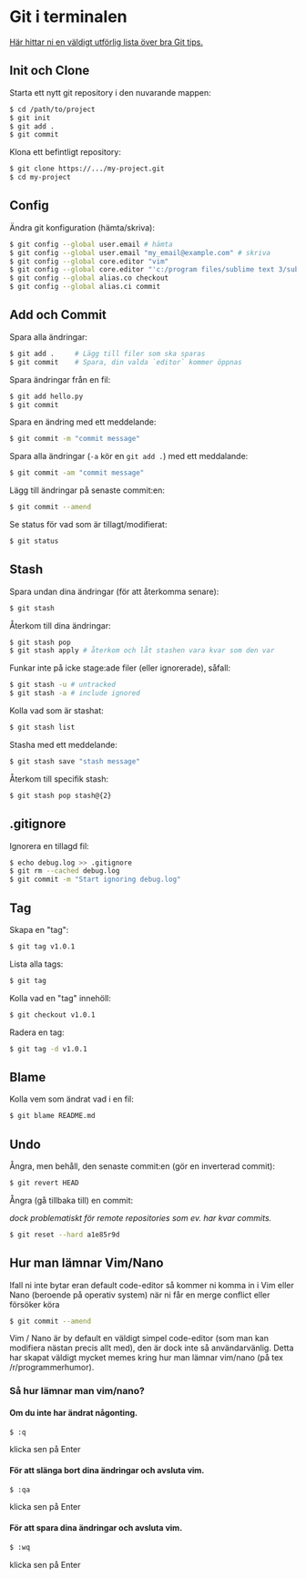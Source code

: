 # Git i terminalen

[Här hittar ni en väldigt utförlig lista över bra Git tips.](https://github.com/git-tips/tips)

## Init och Clone

Starta ett nytt git repository i den nuvarande mappen:

``` bash
$ cd /path/to/project
$ git init
$ git add .
$ git commit
```

Klona ett befintligt repository:

``` bash
$ git clone https://.../my-project.git
$ cd my-project
```

## Config

Ändra git konfiguration (hämta/skriva):

``` bash
$ git config --global user.email # hämta
$ git config --global user.email "my_email@example.com" # skriva
$ git config --global core.editor "vim"
$ git config --global core.editor "'c:/program files/sublime text 3/sublimetext.exe' -w"
$ git config --global alias.co checkout
$ git config --global alias.ci commit
```

## Add och Commit

Spara alla ändringar:

``` bash
$ git add .     # Lägg till filer som ska sparas
$ git commit    # Spara, din valda `editor` kommer öppnas
```

Spara ändringar från en fil:

``` bash
$ git add hello.py
$ git commit
```

Spara en ändring med ett meddelande:

``` bash
$ git commit -m "commit message"
```

Spara alla ändringar (`-a` kör en `git add .`) med ett meddalande:

``` bash
$ git commit -am "commit message"
```

Lägg till ändringar på senaste commit:en:

``` bash
$ git commit --amend
```

Se status för vad som är tillagt/modifierat:

``` bash
$ git status
```

## Stash

Spara undan dina ändringar (för att återkomma senare):

``` bash
$ git stash
```

Återkom till dina ändringar:

``` bash
$ git stash pop
$ git stash apply # återkom och låt stashen vara kvar som den var
```

Funkar inte på icke stage:ade filer (eller ignorerade), såfall:

``` bash
$ git stash -u # untracked
$ git stash -a # include ignored
```

Kolla vad som är stashat:

``` bash
$ git stash list
```

Stasha med ett meddelande:

``` bash
$ git stash save "stash message"
```

Återkom till specifik stash:

``` bash
$ git stash pop stash@{2}
```

## .gitignore

Ignorera en tillagd fil:

``` bash
$ echo debug.log >> .gitignore
$ git rm --cached debug.log
$ git commit -m "Start ignoring debug.log"
```

## Tag

Skapa en "tag":

``` bash
$ git tag v1.0.1
```

Lista alla tags:

``` bash
$ git tag
```

Kolla vad en "tag" innehöll:

``` bash
$ git checkout v1.0.1
```

Radera en tag:

``` bash
$ git tag -d v1.0.1
```

## Blame

Kolla vem som ändrat vad i en fil:

``` bash
$ git blame README.md
```

## Undo

Ångra, men behåll, den senaste commit:en (gör en inverterad commit):

``` bash
$ git revert HEAD
```

Ångra (gå tillbaka till) en commit:

*dock problematiskt för remote repositories som ev. har kvar commits.*

``` bash
$ git reset --hard a1e85r9d
```

## Hur man lämnar Vim/Nano

Ifall ni inte bytar eran default code-editor så kommer ni komma in i Vim eller Nano (beroende på operativ system) när ni får en merge conflict eller försöker köra 
``` bash
$ git commit --amend
```

Vim / Nano är by default en väldigt simpel code-editor (som man kan modifiera nästan precis allt med), den är dock inte så användarvänlig. Detta har skapat väldigt mycket memes kring hur man lämnar vim/nano (på tex /r/programmerhumor).

### Så hur lämnar man vim/nano?

#### Om du inte har ändrat någonting.
``` bash
$ :q
```
klicka sen på Enter

#### För att slänga bort dina ändringar och avsluta vim.
``` bash
$ :qa 
```
klicka sen på Enter

#### För att spara dina ändringar och avsluta vim.
``` bash
$ :wq
```
klicka sen på Enter